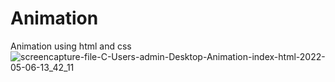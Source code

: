 # Animation
Animation using html and css 
![screencapture-file-C-Users-admin-Desktop-Animation-index-html-2022-05-06-13_42_11](https://user-images.githubusercontent.com/98349743/167094166-c7fef7d3-a46e-4883-9eff-dec79cbf44ab.png)

